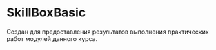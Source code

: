 # SkillBoxBasic
Создан для предоставления результатов выполнения практических работ модулей данного курса.
